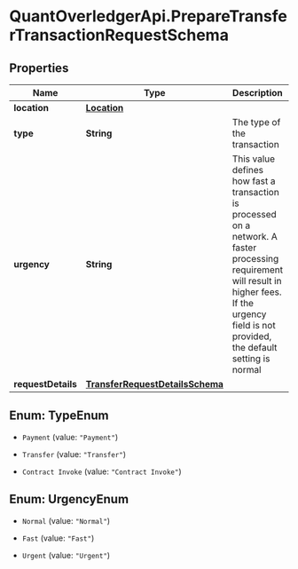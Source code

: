 # QuantOverledgerApi.PrepareTransferTransactionRequestSchema

## Properties

Name | Type | Description | Notes
------------ | ------------- | ------------- | -------------
**location** | [**Location**](Location.md) |  | 
**type** | **String** | The type of the transaction | 
**urgency** | **String** | This value defines how fast a transaction is processed on a network. A faster processing requirement will result in higher fees. If the urgency field is not provided, the default setting is normal | 
**requestDetails** | [**TransferRequestDetailsSchema**](TransferRequestDetailsSchema.md) |  | [optional] 



## Enum: TypeEnum


* `Payment` (value: `"Payment"`)

* `Transfer` (value: `"Transfer"`)

* `Contract Invoke` (value: `"Contract Invoke"`)





## Enum: UrgencyEnum


* `Normal` (value: `"Normal"`)

* `Fast` (value: `"Fast"`)

* `Urgent` (value: `"Urgent"`)




